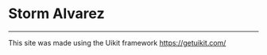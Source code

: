 # Storm Alvarez
-------------------
This site was made using the Uikit framework https://getuikit.com/
